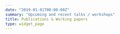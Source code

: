 ```yaml
---
date: "2019-01-01T00:00:00Z"
summary: "Upcoming and recent talks / workshops"
title: Publications & Working papers
type: widget_page
---
```

